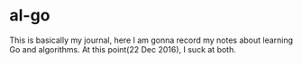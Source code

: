 # al-go

This is basically my journal, here I am gonna record my notes about learning Go and algorithms. 
At this point(22 Dec 2016), I suck at both.
